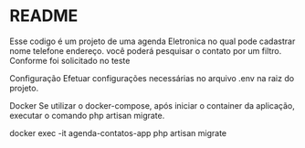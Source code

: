 # README #

Esse codigo é um projeto de uma agenda Eletronica no qual pode cadastrar nome telefone endereço.
você poderá pesquisar o contato por um filtro. 
Conforme foi solicitado no teste

Configuração
Efetuar configurações necessárias no arquivo .env na raiz do projeto.

Docker
Se utilizar o docker-compose, após iniciar o container da aplicação, executar o comando php artisan migrate.

docker exec -it agenda-contatos-app php artisan migrate
